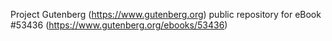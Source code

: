 Project Gutenberg (https://www.gutenberg.org) public repository for
eBook #53436 (https://www.gutenberg.org/ebooks/53436)
